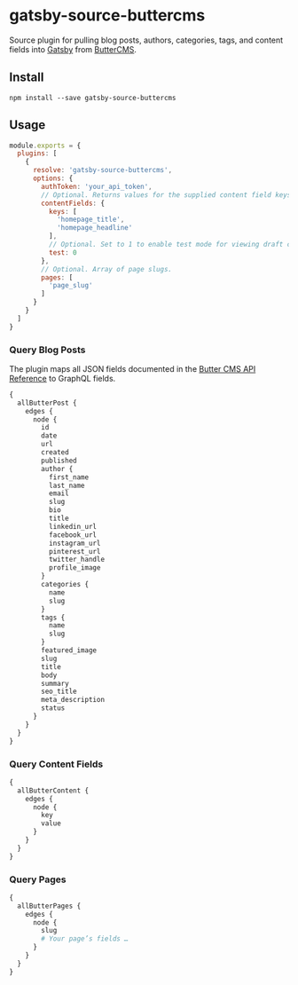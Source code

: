 # gatsby-source-buttercms

Source plugin for pulling blog posts, authors, categories, tags, and content fields into [Gatsby](https://www.gatsbyjs.org/) from [ButterCMS](https://buttercms.com/).

## Install

`npm install --save gatsby-source-buttercms`

## Usage

```JavaScript
module.exports = {
  plugins: [
    {
      resolve: 'gatsby-source-buttercms',
      options: {
        authToken: 'your_api_token',
        // Optional. Returns values for the supplied content field keys.
        contentFields: {
          keys: [
            'homepage_title',
            'homepage_headline'
          ],
          // Optional. Set to 1 to enable test mode for viewing draft content.
          test: 0
        },
        // Optional. Array of page slugs.
        pages: [
          'page_slug'
        ]
      }
    }
  ]
}
```

### Query Blog Posts

The plugin maps all JSON fields documented in the [Butter CMS API Reference](https://buttercms.com/docs/api/#blog-engine) to GraphQL fields.

```GraphQL
{
  allButterPost {
    edges {
      node {
        id
        date
        url
        created
        published
        author {
          first_name
          last_name
          email
          slug
          bio
          title
          linkedin_url
          facebook_url
          instagram_url
          pinterest_url
          twitter_handle
          profile_image
        }
        categories {
          name
          slug
        }
        tags {
          name
          slug
        }
        featured_image
        slug
        title
        body
        summary
        seo_title
        meta_description
        status
      }
    }
  }
}
```

### Query Content Fields

```GraphQL
{
  allButterContent {
    edges {
      node {
        key
        value
      }
    }
  }
}
```

### Query Pages

```GraphQL
{
  allButterPages {
    edges {
      node {
        slug
        # Your page’s fields …
      }
    }
  }
}
```
